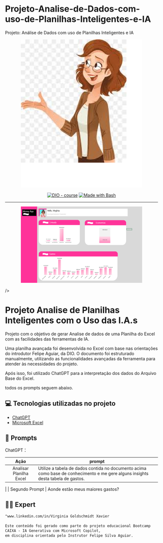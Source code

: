 # Projeto-Analise-de-Dados-com-uso-de-Planilhas-Inteligentes-e-IA
Projeto: Análise de Dados com uso de Planilhas Inteligentes e IA



<p align="center">
   
 <img width="400" src="./BONECA DESENHO OCULOS.png">
</p>


<p align="center">
<a href="https://dio.me/"><img src="https://img.shields.io/badge/DIO-Course-28DA77?logo=youtube" alt="DIO - course"></a>
<a href="https://www.gnu.org/software/bash/" title="Go to Bash homepage"><img src="https://img.shields.io/badge/Prompt-Project-blue?logo=gnu-bash&amp;logoColor=white" alt="Made with Bash"></a></p>

-------


<p align="center">
<img <img width="400" src="./Planilha Inteligente CAPA.png">
    
/>
</p>

# Projeto Analise de Planilhas Inteligentes com o Uso das I.A.s



Projeto com o objetivo de gerar Analise de dados de uma Planilha do Excel com as facilidades das ferramentas de IA. 

Uma planilha avançada foi desenvolvida no Excel com base nas orientações do introdutor Felipe Aguiar, da DIO. 
O documento foi estruturado manualmente, utilizando as funcionalidades avançadas da ferramenta para atender às necessidades do projeto.

Após isso, foi utilizado ChatGPT para a interpretação dos dados do Arquivo Base do Excel.

todos os prompts
seguem abaixo.


## 💻 Tecnologias utilizadas no projeto

- [ChatGPT](https://chat.openai.com/) 
- [Microsoft Excel](https://www.microsoft.com/en/microsoft-365/)

## 🧠 Prompts


ChatGPT：

|   Ação   | prompt                                                                                                                                                                                                                                                                         |
| :------: | ------------------------------------------------------------------------------------------------------------------------------------------------------------------------------------------------------------------------------------------------------------------------------ |
|  Analisar Planilha Excel  | Utilize a tabela de dados contida no documento acima como base de conhecimento e me gere alguns insights desta tabela de gastos.
|
| Segundo Prompt | Aonde estão meus maiores gastos?





## 👨‍💻 Expert

    "www.linkedin.com/in/Virginia Goldschmidt Xavier

    Este conteúdo foi gerado como parte do projeto educacional Bootcamp CAIXA - IA Generativa com Microsoft Copilot, 
    em disciplina orientada pelo Instrutor Felipe Silva Aguiar.


